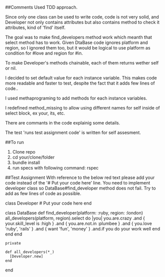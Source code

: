 ##Comments 
Used TDD approach.

Since only one class can be used to write code, code is not very solid, and 
Developer not only contains attributes but also contains method to check it
attributes, kind of 'find' itself.

The goal was to make find_developers method work which meanth that select 
method has to work.
Given DtaBase code ignores platform and region, so I ignored them too, but it
would be logical to use platform as condition for #love and region for #in.

To make Developer's methods chainable, each of them returns wether self or nil.

I decided to set default value for each instance variable. This makes code more
readable and faster to test, despite the fact that it adds few lines of code..

I used methaprograming to add methods for each instance variables.

I redefined method_missing to allow using different names for self inside of
select block, ex your, its, etc.

There are commants in the code explainig some details.

The test 'runs test assignment code' is written for self assesment.

##To run 
1. Clone repo
2. cd your/clone/folder
3. bundle install
4. run specs with following command: rspec  

##Test Assignment
With reference to the below red text please add your code instead of the &#39;# Put your code
here’ line. You need to implement developer class so DataBase#find_developer method
does not fail. Try to add as few lines of code as possible.

  class Developer
    # Put your code here
  end
  
  class DataBase
    def find_developer(platform: :ruby, region: :london)
      all_developers(platform, region).select do |you|
        you.are.crazy
        .and { your.skill_level is :high }
        .and { you.are.not.in :plumbee }
        .and { you.love 'ruby', 'rails' }
        .and { want 'fun', 'money' }
        .and.if you do
          your work well
        end
      end
    end
  
    private
  
    def all_developers(*_)
      [Developer.new]
    end
  end
